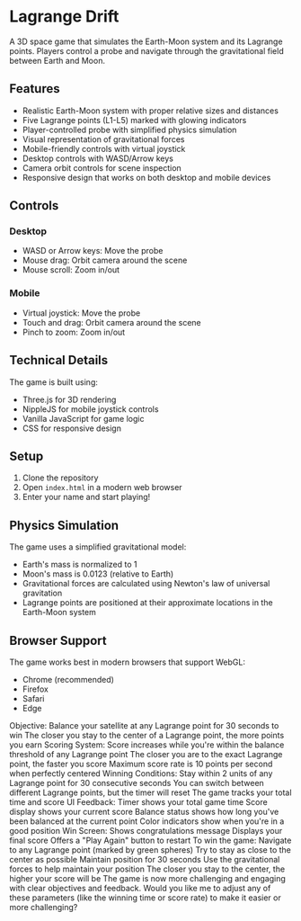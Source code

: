 # Lagrange Drift

A 3D space game that simulates the Earth-Moon system and its Lagrange points. Players control a probe and navigate through the gravitational field between Earth and Moon.

## Features

- Realistic Earth-Moon system with proper relative sizes and distances
- Five Lagrange points (L1-L5) marked with glowing indicators
- Player-controlled probe with simplified physics simulation
- Visual representation of gravitational forces
- Mobile-friendly controls with virtual joystick
- Desktop controls with WASD/Arrow keys
- Camera orbit controls for scene inspection
- Responsive design that works on both desktop and mobile devices

## Controls

### Desktop
- WASD or Arrow keys: Move the probe
- Mouse drag: Orbit camera around the scene
- Mouse scroll: Zoom in/out

### Mobile
- Virtual joystick: Move the probe
- Touch and drag: Orbit camera around the scene
- Pinch to zoom: Zoom in/out

## Technical Details

The game is built using:
- Three.js for 3D rendering
- NippleJS for mobile joystick controls
- Vanilla JavaScript for game logic
- CSS for responsive design

## Setup

1. Clone the repository
2. Open `index.html` in a modern web browser
3. Enter your name and start playing!

## Physics Simulation

The game uses a simplified gravitational model:
- Earth's mass is normalized to 1
- Moon's mass is 0.0123 (relative to Earth)
- Gravitational forces are calculated using Newton's law of universal gravitation
- Lagrange points are positioned at their approximate locations in the Earth-Moon system

## Browser Support

The game works best in modern browsers that support WebGL:
- Chrome (recommended)
- Firefox
- Safari
- Edge 

Objective:
Balance your satellite at any Lagrange point for 30 seconds to win
The closer you stay to the center of a Lagrange point, the more points you earn
Scoring System:
Score increases while you're within the balance threshold of any Lagrange point
The closer you are to the exact Lagrange point, the faster you score
Maximum score rate is 10 points per second when perfectly centered
Winning Conditions:
Stay within 2 units of any Lagrange point for 30 consecutive seconds
You can switch between different Lagrange points, but the timer will reset
The game tracks your total time and score
UI Feedback:
Timer shows your total game time
Score display shows your current score
Balance status shows how long you've been balanced at the current point
Color indicators show when you're in a good position
Win Screen:
Shows congratulations message
Displays your final score
Offers a "Play Again" button to restart
To win the game:
Navigate to any Lagrange point (marked by green spheres)
Try to stay as close to the center as possible
Maintain position for 30 seconds
Use the gravitational forces to help maintain your position
The closer you stay to the center, the higher your score will be
The game is now more challenging and engaging with clear objectives and feedback. Would you like me to adjust any of these parameters (like the winning time or score rate) to make it easier or more challenging?